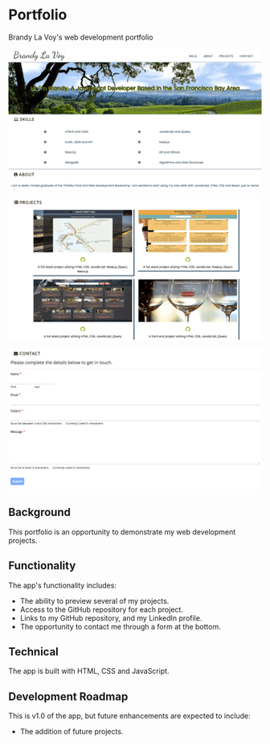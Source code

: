 # Portfolio
Brandy La Voy's web development portfolio

![top of page](https://github.com/brandylavoy/portfolio/blob/master/public/images/git-hub-images/top-of-portfolio.png)


![projects](https://github.com/brandylavoy/portfolio/blob/master/public/images/git-hub-images/portfolio-projects.png)


![contact form](https://github.com/brandylavoy/portfolio/blob/master/public/images/git-hub-images/contact-form.png)


## Background

This portfolio is an opportunity to demonstrate my web development projects.

## Functionality
The app's functionality includes:

* The ability to preview several of my projects.
* Access to the GitHub repository for each project.
* Links to my GitHub repository, and my LinkedIn profile.
* The opportunity to contact me through a form at the bottom.


## Technical

The app is built with HTML, CSS and JavaScript.

## Development Roadmap

This is v1.0 of the app, but future enhancements are expected to include:

* The addition of future projects.
